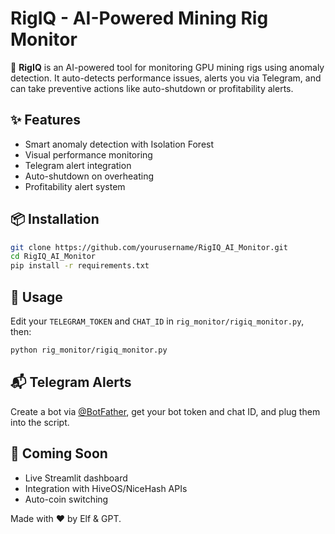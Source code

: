 # RigIQ - AI-Powered Mining Rig Monitor

🚀 **RigIQ** is an AI-powered tool for monitoring GPU mining rigs using anomaly detection. It auto-detects performance issues, alerts you via Telegram, and can take preventive actions like auto-shutdown or profitability alerts.

## ✨ Features
- Smart anomaly detection with Isolation Forest
- Visual performance monitoring
- Telegram alert integration
- Auto-shutdown on overheating
- Profitability alert system

## 📦 Installation

```bash
git clone https://github.com/yourusername/RigIQ_AI_Monitor.git
cd RigIQ_AI_Monitor
pip install -r requirements.txt
```

## 🧠 Usage

Edit your `TELEGRAM_TOKEN` and `CHAT_ID` in `rig_monitor/rigiq_monitor.py`, then:

```bash
python rig_monitor/rigiq_monitor.py
```

## 📬 Telegram Alerts
Create a bot via [@BotFather](https://t.me/BotFather), get your bot token and chat ID, and plug them into the script.

## 🤖 Coming Soon
- Live Streamlit dashboard
- Integration with HiveOS/NiceHash APIs
- Auto-coin switching

Made with ❤️ by Elf & GPT.
